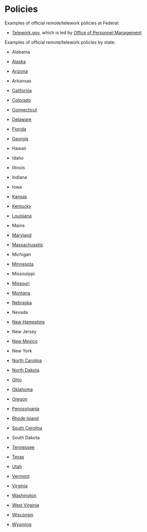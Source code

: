 # Policies

Examples of official remote/telework policies at Federal:
* [Telework.gov](https://telework.gov), which is led by [Office of Personnel Management](https://www.opm.gov) 

Examples of official remote/telework policies by state:
* Alabama

* [Alaska](http://doa.alaska.gov/dop/fileadmin/Human_Resource_Services/pdf/TelecommutingPolicy.pdf)

* [Arizona](https://capitolrideshare.az.gov/sites/default/files/media/Telework_Workbook.pdf)

* Arkansas

* [California](https://www.calhr.ca.gov/employees/Pages/telework-policy.aspx)

* [Colorado](https://www.colorado.gov/pacific/sites/default/files/Flexible%20Work%20Arrangements%20Introduction_2.pdf)

* [Connecticut](https://portal.ct.gov/DAS/Statewide-HR/Telework-Program)

* [Delaware](https://dhr.delaware.gov/personnel/policies/documents/telecomm-policy.pdf)

* [Florida](https://www.dms.myflorida.com/workforce_operations/human_resource_management/for_state_personnel_system_hr_practitioners/employment_policies_and_programs/state_employee_telework_program)

* [Georgia](https://opb.georgia.gov/document/publication/telework-policy-2005/download)

* Hawaii

* Idaho

* Illinois

* Indiana

* Iowa

* [Kansas](https://admin.ks.gov/docs/default-source/ops/dofa-personnel/telework-policy.pdf?sfvrsn=afd8cbc7_6)

* [Kentucky](https://transportation.ky.gov/Congestion-Toolbox/Pages/Work-at-Home-or-Satellite-Office.aspx)

* [Louisiana](https://www.doa.la.gov/ohr/policies/personnelpolicy89.pdf)

* Maine

* [Maryland](https://dbm.maryland.gov/employees/Documents/telework/Telework%20Policy.pdf)

* [Massachusetts](https://www.mass.gov/telework-for-commonwealth-employees)

* Michigan

* [Minnesota](https://mn.gov/mmb-stat/policies/1422-telework.pdf)

* Mississippi

* [Missouri](https://oa.mo.gov/sites/default/files/POLB-32.pdf)

* [Montana](https://hr.mt.gov/Portals/78/newdocs/factsheets/Sample%20Agency%20Telework%20Policy.pdf)

* [Nebraska](https://das.nebraska.gov/personnel/classncomp/telecommuting_guidelines.pdf)

* Nevada

* [New Hampshire](https://das.nh.gov/hr/documents/Telework%20Manual%20NH.pdf)

* New Jersey

* [New Mexico](https://www.hsd.state.nm.us/uploads/FileLinks/a06602924f3c4a58836719345f6f8df3/Telework.pdf)

* New York

* [North Carolina](https://oshr.nc.gov/policies-forms/employment-records/teleworking-program-policy)

* [North Dakota](https://www.nd.gov/omb/agency/state-government-human-resource-management/state-hr-policies-rules-and-laws/telecommuting)

* [Ohio](https://das.ohio.gov/Portals/0/DASDivisions/EmployeeServices/pdf/200-14%20Teleworking%20Policy%20March%2013%202018.pdf)

* [Oklahoma](https://omes.ok.gov/sites/g/files/gmc316/f/TeleworkPolicy.pdf)

* [Oregon](https://www.oregon.gov/das/Policies/50-050-01.pdf)

* [Pennsylvania](https://www.oa.pa.gov/Policies/md/Documents/505_33.pdf)

* [Rhode Island](https://rigov-policies.s3.amazonaws.com/Teleworking_Policy.pdf)

* [South Carolina](https://admin.sc.gov/sites/default/files/state_hr/Sample%20Telecommuting%20Policy.pdf)

* South Dakota

* [Tennessee](https://www.tn.gov/content/dam/tn/tacir/documents/telecommuting.pdf)

* [Texas](https://pubext.dir.texas.gov/portal/internal/resources/DocumentLibrary/Technology%20Brief%20-%20Telework%20in%20Texas.pdf)

* [Utah](https://gomb.utah.gov/2018/11/15/state-of-utah-telework-initiative/)

* [Vermont](https://humanresources.vermont.gov/labor-relations/labor-relations-policies/telework)

* [Virginia](https://www.dhrm.virginia.gov/hr-partners/telework)

* [Washington](https://www.governor.wa.gov/sites/default/files/exe_order/eo_14-02.pdf)

* [West Virginia](http://www.state.wv.us/admin/personnel/emprel/policies/doa/Workhome.pdf)

* [Wisconsin](https://doa.wi.gov/DEO/Telecommuting%20Guidelines.pdf)

* [Wyoming](https://ai.wyo.gov/divisions/human-resources/consultative-services/hrd-policies-procedures)
